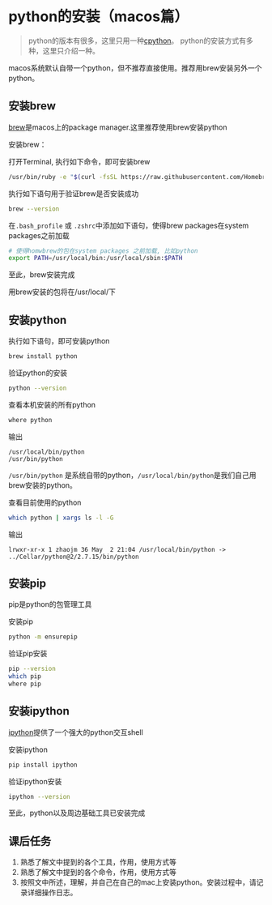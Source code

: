 # python的安装（macos篇）

> python的版本有很多，这里只用一种[cpython](http://cython.org/)。
> python的安装方式有多种，这里只介绍一种。


macos系统默认自带一个python，但不推荐直接使用。推荐用brew安装另外一个python。


## 安装brew

[brew](https://brew.sh/)是macos上的package manager.这里推荐使用brew安装python

安装brew：

打开Terminal, 执行如下命令，即可安装brew
```bash
/usr/bin/ruby -e "$(curl -fsSL https://raw.githubusercontent.com/Homebrew/install/master/install)"
```

执行如下语句用于验证brew是否安装成功
```bash
brew --version
```


在`.bash_profile` 或 `.zshrc`中添加如下语句，使得brew packages在system packages之前加载
```bash
# 使得homwbrew的包在system packages 之前加载, 比如python
export PATH=/usr/local/bin:/usr/local/sbin:$PATH
```

至此，brew安装完成

用brew安装的包将在/usr/local/下


## 安装python

执行如下语句，即可安装python
```bash
brew install python
```

验证python的安装
```bash
python --version
```


查看本机安装的所有python
```bash
where python
```
输出
```
/usr/local/bin/python
/usr/bin/python
```
`/usr/bin/python` 是系统自带的python，`/usr/local/bin/python`是我们自己用brew安装的python。


查看目前使用的python
```bash
which python | xargs ls -l -G
```
输出
```
lrwxr-xr-x 1 zhaojm 36 May  2 21:04 /usr/local/bin/python -> ../Cellar/python@2/2.7.15/bin/python
```


## 安装pip
pip是python的包管理工具

安装pip
```bash
python -m ensurepip
```

验证pip安装
```bash
pip --version
which pip
where pip
```


## 安装ipython
[ipython](http://ipython.org/)提供了一个强大的python交互shell

安装ipython
```bash
pip install ipython
```

验证ipython安装

```bash
ipython --version
```



至此，python以及周边基础工具已安装完成



## 课后任务
1. 熟悉了解文中提到的各个工具，作用，使用方式等
2. 熟悉了解文中提到的各个命令，作用，使用方式等
3. 按照文中所述，理解，并自己在自己的mac上安装python。安装过程中，请记录详细操作日志。

